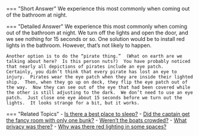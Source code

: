 
=== "Short Answer"
    We experience this most commonly when coming out of the bathroom at night.

=== "Detailed Answer"
    We experience this most commonly when coming out of the bathroom at night.  We turn off the lights and open the door, and we see nothing for 15 seconds or so.  One solution would be to install red lights in the bathroom.  However, that’s not likely to happen.

    Another option is to do the “pirate thing.”  (What on earth are we talking about here?  Is this person nuts?)  You have probably noticed that nearly all depictions of pirates include an eye patch.  Certainly, you didn’t think that every pirate has lost an eye to injury.  Pirates wear the eye patch when they are inside their lighted ship.  Then, when they go up on deck, they flip the eye patch out of the way.  Now they can see out of the eye that had been covered while the other is still adjusting to the dark.  We don’t need to use an eye patch.  Just close one eye about 15 seconds before we turn out the lights.  It looks strange for a bit, but it works.

=== "Related Topics"
    - [Is there a best place to sleep?](../FAQs/is-there-a-best-place-to-sleep.md)
    - [Did the captain get the fancy room with only one bunk?](../FAQs/did-the-captain-get-the-fancy-room-with-only-one-bunk.md)
    - [Weren’t the boats crowded?](../FAQs/werent-the-boats-crowded.md)
    - [What privacy was there?](../FAQs/what-privacy-was-there.md)
    - [Why was there red lighting in some spaces?](../FAQs/why-was-there-red-lighting-in-some-spaces.md)
